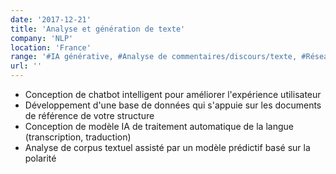 ```yaml
---
date: '2017-12-21'
title: 'Analyse et génération de texte'
company: 'NLP'
location: 'France'
range: '#IA générative, #Analyse de commentaires/discours/texte, #Réseaux sociaux'
url: ''
---
```


- Conception de chatbot intelligent pour améliorer l'expérience utilisateur
- Développement d'une base de données qui s'appuie sur les documents de référence de votre structure
- Conception de modèle IA de traitement automatique de la langue (transcription, traduction)
- Analyse de corpus textuel assisté par un modèle prédictif basé sur la polarité
